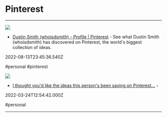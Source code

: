 # Pinterest

---

![](https://rdl.ink/render/https%3A%2F%2Fwww.pinterest.com%2Fwhoisdsmith)

- [Dustin Smith (whoisdsmith) - Profile | Pinterest](https://www.pinterest.com/whoisdsmith) - See what Dustin Smith (whoisdsmith) has discovered on Pinterest, the world's biggest collection of ideas.

2022-08-13T23:45:36.540Z

#personal #pinterest

![](https://rdl.ink/render/https%3A%2F%2Fwww.pinterest.com%2Fwhoisdsmith%3Finvite_code%3D804d892a49f7462684fe8621ee7a75d5%26sender%3D647955602546407526)

- [I thought you&apos;d like the ideas this person&apos;s been saving on Pinterest...](https://www.pinterest.com/whoisdsmith?invite_code=804d892a49f7462684fe8621ee7a75d5&sender=647955602546407526) - 

2022-03-24T12:54:42.000Z

#personal

---

